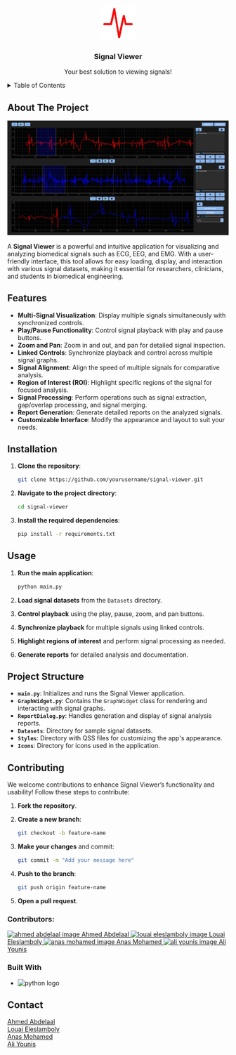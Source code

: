 <!-- PROJECT LOGO -->
<br />
<div align="center">
  <a>
    <img src="Icons/pics/logo.png" alt="Logo" width="80" height="80">
  </a>

  <h3 align="center">Signal Viewer</h3>

  <p align="center">
    Your best solution to viewing signals!
</div>



<!-- TABLE OF CONTENTS -->
<details>
  <summary>Table of Contents</summary>
  <ol>
    <li>
      <a href="#about-the-project">About The Project</a>
      <ul>
        <li><a href="#built-with">Built With</a></li>
      </ul>
    </li>
    <li><a href="#features">Features</a></li>
    <li><a href="#installation">Installation</a></li>
    <li><a href="#usage">Usage</a></li>
    <li><a href="#contributing">Contributing</a></li>
    <li><a href="#contact">Contact</a></li>
  </ol>
</details>



<!-- ABOUT THE PROJECT -->
## About The Project

<img src="Icons/pics/first_page.png" alt="first page screenshot">

<br>

A **Signal Viewer** is a powerful and intuitive application for visualizing and analyzing biomedical signals such as ECG, EEG, and EMG. With a user-friendly interface, this tool allows for easy loading, display, and interaction with various signal datasets, making it essential for researchers, clinicians, and students in biomedical engineering.

## Features

- **Multi-Signal Visualization**: Display multiple signals simultaneously with synchronized controls.
- **Play/Pause Functionality**: Control signal playback with play and pause buttons.
- **Zoom and Pan**: Zoom in and out, and pan for detailed signal inspection.
- **Linked Controls**: Synchronize playback and control across multiple signal graphs.
- **Signal Alignment**: Align the speed of multiple signals for comparative analysis.
- **Region of Interest (ROI)**: Highlight specific regions of the signal for focused analysis.
- **Signal Processing**: Perform operations such as signal extraction, gap/overlap processing, and signal merging.
- **Report Generation**: Generate detailed reports on the analyzed signals.
- **Customizable Interface**: Modify the appearance and layout to suit your needs.

## Installation

1. **Clone the repository**:
   ```bash
   git clone https://github.com/yourusername/signal-viewer.git
   ```

2. **Navigate to the project directory**:
   ```bash
   cd signal-viewer
   ```

3. **Install the required dependencies**:
   ```bash
   pip install -r requirements.txt
   ```

## Usage

1. **Run the main application**:
   ```bash
   python main.py
   ```

2. **Load signal datasets** from the `Datasets` directory.

3. **Control playback** using the play, pause, zoom, and pan buttons.

4. **Synchronize playback** for multiple signals using linked controls.

5. **Highlight regions of interest** and perform signal processing as needed.

6. **Generate reports** for detailed analysis and documentation.

## Project Structure

- **`main.py`**: Initializes and runs the Signal Viewer application.
- **`GraphWidget.py`**: Contains the `GraphWidget` class for rendering and interacting with signal graphs.
- **`ReportDialog.py`**: Handles generation and display of signal analysis reports.
- **`Datasets`**: Directory for sample signal datasets.
- **`Styles`**: Directory with QSS files for customizing the app's appearance.
- **`Icons`**: Directory for icons used in the application.

## Contributing

We welcome contributions to enhance Signal Viewer’s functionality and usability! Follow these steps to contribute:

1. **Fork the repository**.
2. **Create a new branch**:
   ```bash
   git checkout -b feature-name
   ```

3. **Make your changes** and commit:
   ```bash
   git commit -m "Add your message here"
   ```

4. **Push to the branch**:
   ```bash
   git push origin feature-name
   ```

5. **Open a pull request**.


### Contributors:

<a href="https://github.com/ahmed-226">
  <img src="https://avatars.githubusercontent.com/u/124817234?v=4" alt="ahmed abdelaal image" width = "150" heigh = "150"/>
  Ahmed Abdelaal
</a>
<a href="https://github.com/louai111">
  <img src="https://avatars.githubusercontent.com/u/79408256?v=4" alt="louai eleslamboly image" width = "150" heigh = "150"/>
  Louai Eleslamboly
</a>
<a href="https://github.com/Anasmo1323">
  <img src="https://avatars.githubusercontent.com/u/116515989?v=4" alt="anas mohamed image" width = "150" heigh = "150"/>
  Anas Mohamed
</a>
<a href="https://github.com/aliyounis33">
  <img src="[https://avatars.githubusercontent.com/u/125222093?v=4](https://media.licdn.com/dms/image/v2/D4E03AQG6W9o6HSAzaQ/profile-displayphoto-shrink_400_400/profile-displayphoto-shrink_400_400/0/1684759057692?e=1736380800&v=beta&t=S_EJxWi9SeJOqKYbFMSFoqB_gbEvfBdl04B4RC4M4w0)" alt="ali younis image" width = "150" heigh = "150"/>
  Ali Younis
</a>





### Built With

* <img src="https://img.icons8.com/?size=100&id=13441&format=png&color=000000" alt="python logo" width = "150" heigh = "150"/>




<!-- CONTACT -->
## Contact
<a href="https://www.linkedin.com/in/ahmed-mahmoud-5837b8253/">
  Ahmed Abdelaal
</a>
<br>
<a href="https://www.linkedin.com/in/louai-eleslamboly1/">
  Louai Eleslamboly
</a>
<br>
<a href="https://www.linkedin.com/in/anas-mohamed-hany-71a9a5235/">
  Anas Mohamed
</a>
<br>
<a href="https://www.linkedin.com/in/ali-younis-98b780277/">
  Ali Younis
</a>
<br>




<!-- MARKDOWN LINKS & IMAGES -->
<!-- https://www.markdownguide.org/basic-syntax/#reference-style-links -->
[contributors-shield]: https://img.shields.io/github/contributors/othneildrew/Best-README-Template.svg?style=for-the-badge
[contributors-url]: https://github.com/othneildrew/Best-README-Template/graphs/contributors
[forks-shield]: https://img.shields.io/github/forks/othneildrew/Best-README-Template.svg?style=for-the-badge
[forks-url]: https://github.com/othneildrew/Best-README-Template/network/members
[stars-shield]: https://img.shields.io/github/stars/othneildrew/Best-README-Template.svg?style=for-the-badge
[stars-url]: https://github.com/othneildrew/Best-README-Template/stargazers
[issues-shield]: https://img.shields.io/github/issues/othneildrew/Best-README-Template.svg?style=for-the-badge
[issues-url]: https://github.com/othneildrew/Best-README-Template/issues
[license-shield]: https://img.shields.io/github/license/othneildrew/Best-README-Template.svg?style=for-the-badge
[license-url]: https://github.com/othneildrew/Best-README-Template/blob/master/LICENSE.txt
[linkedin-shield]: https://img.shields.io/badge/-LinkedIn-black.svg?style=for-the-badge&logo=linkedin&colorB=555
[linkedin-url]: https://linkedin.com/in/othneildrew
[product-screenshot]: images/screenshot.png
[Next.js]: https://img.shields.io/badge/next.js-000000?style=for-the-badge&logo=nextdotjs&logoColor=white
[Next-url]: https://nextjs.org/
[React.js]: https://img.shields.io/badge/React-20232A?style=for-the-badge&logo=react&logoColor=61DAFB
[React-url]: https://reactjs.org/
[Vue.js]: https://img.shields.io/badge/Vue.js-35495E?style=for-the-badge&logo=vuedotjs&logoColor=4FC08D
[Vue-url]: https://vuejs.org/
[Angular.io]: https://img.shields.io/badge/Angular-DD0031?style=for-the-badge&logo=angular&logoColor=white
[Angular-url]: https://angular.io/
[Svelte.dev]: https://img.shields.io/badge/Svelte-4A4A55?style=for-the-badge&logo=svelte&logoColor=FF3E00
[Svelte-url]: https://svelte.dev/
[Laravel.com]: https://img.shields.io/badge/Laravel-FF2D20?style=for-the-badge&logo=laravel&logoColor=white
[Laravel-url]: https://laravel.com
[Bootstrap.com]: https://img.shields.io/badge/Bootstrap-563D7C?style=for-the-badge&logo=bootstrap&logoColor=white
[Bootstrap-url]: https://getbootstrap.com
[JQuery.com]: https://img.shields.io/badge/jQuery-0769AD?style=for-the-badge&logo=jquery&logoColor=white
[JQuery-url]: https://jquery.com 
